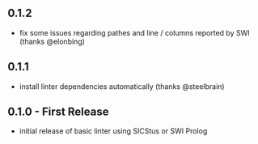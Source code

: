 ## 0.1.2
* fix some issues regarding pathes and line / columns reported by SWI (thanks @elonbing)

## 0.1.1
* install linter dependencies automatically (thanks @steelbrain)

## 0.1.0 - First Release
* initial release of basic linter using SICStus or SWI Prolog
